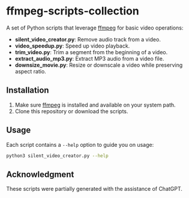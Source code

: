 # ffmpeg-scripts-collection

A set of Python scripts that leverage [ffmpeg](https://ffmpeg.org/) for basic video operations:

- **silent\_video\_creator.py**: Remove audio track from a video.
- **video\_speedup.py**: Speed up video playback.
- **trim\_video.py**: Trim a segment from the beginning of a video.
- **extract\_audio\_mp3.py**: Extract MP3 audio from a video file.
- **downsize\_movie.py**: Resize or downscale a video while preserving aspect ratio.

## Installation

1. Make sure [ffmpeg](https://ffmpeg.org/) is installed and available on your system path.
2. Clone this repository or download the scripts.

## Usage

Each script contains a `--help` option to guide you on usage:

```bash
python3 silent_video_creator.py --help
```

## Acknowledgment

These scripts were partially generated with the assistance of ChatGPT. 



